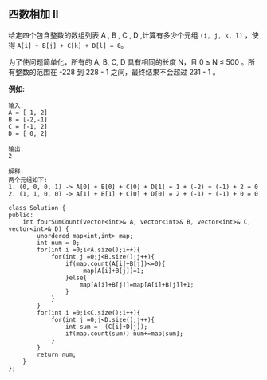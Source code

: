 ## 四数相加 II

给定四个包含整数的数组列表 A , B , C , D ,计算有多少个元组 `(i, j, k, l)` ，使得 `A[i] + B[j] + C[k] + D[l] = 0`。

为了使问题简单化，所有的 A, B, C, D 具有相同的长度 N，且 0 ≤ N ≤ 500 。所有整数的范围在 -228 到 228 - 1 之间，最终结果不会超过 231 - 1 。

**例如:**

```
输入:
A = [ 1, 2]
B = [-2,-1]
C = [-1, 2]
D = [ 0, 2]

输出:
2

解释:
两个元组如下:
1. (0, 0, 0, 1) -> A[0] + B[0] + C[0] + D[1] = 1 + (-2) + (-1) + 2 = 0
2. (1, 1, 0, 0) -> A[1] + B[1] + C[0] + D[0] = 2 + (-1) + (-1) + 0 = 0
```

```
class Solution {
public:
    int fourSumCount(vector<int>& A, vector<int>& B, vector<int>& C, vector<int>& D) {
        unordered_map<int,int> map;
        int num = 0;
        for(int i =0;i<A.size();i++){
            for(int j =0;j<B.size();j++){
                if(map.count(A[i]+B[j])<=0){
                     map[A[i]+B[j]]=1;
                }else{
                    map[A[i]+B[j]]=map[A[i]+B[j]]+1;
                }
            }
        }
        for(int i =0;i<C.size();i++){
            for(int j =0;j<D.size();j++){
                int sum = -(C[i]+D[j]);
                if(map.count(sum)) num+=map[sum];
            }
        }
        return num;
    }
};
```

